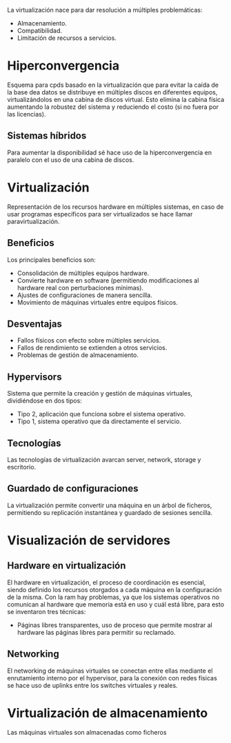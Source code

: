 La virtualización nace para dar resolución a múltiples problemáticas:
- Almacenamiento.
- Compatibilidad.
- Limitación de recursos a servicios.
# Hiperconvergencia
Esquema para cpds basado en la virtualización que para evitar la caída de la base dea datos se distribuye en múltiples discos en diferentes equipos, virtualizándolos en una cabina de discos virtual. Esto elimina la cabina física aumentando la robustez del sistema y reduciendo el costo (si no fuera por las licencias).
## Sistemas híbridos
Para aumentar la disponibilidad sé hace uso de la hiperconvergencia en paralelo con el uso de una cabina de discos.
# Virtualización
Representación de los recursos hardware en múltiples sistemas, en caso de usar programas específicos para ser virtualizados se hace llamar paravirtualización.
## Beneficios
Los principales beneficios son:
- Consolidación de múltiples equipos hardware.
- Convierte hardware en software (permitiendo modificaciones al hardware real con perturbaciones mínimas).
- Ajustes de configuraciones de manera sencilla.
- Movimiento de máquinas virtuales entre equipos físicos.
## Desventajas
- Fallos físicos con efecto sobre múltiples servicios.
- Fallos de rendimiento se extienden a otros servicios.
- Problemas de gestión de almacenamiento.
## Hypervisors
Sistema que permite la creación y gestión de máquinas virtuales, dividiéndose en dos tipos:
- Tipo 2, aplicación que funciona sobre el sistema operativo.
- Tipo 1, sistema operativo que da directamente el servicio.
## Tecnologías
Las tecnologías de virtualización avarcan server, network, storage y escritorio.
## Guardado de configuraciones
La virtualización permite convertir una máquina en un árbol de ficheros, permitiendo su replicación instantánea y guardado de sesiones sencilla.
# Visualización de servidores
## Hardware en virtualización
El hardware en virtualización, el proceso de coordinación es esencial, siendo definido los recursos otorgados a cada máquina en la configuración de la misma. Con la ram hay problemas, ya que los sistemas operativos no comunican al hardware que memoria está en uso y cuál está libre, para esto se inventaron tres técnicas:
- Páginas libres transparentes, uso de proceso que permite mostrar al hardware las páginas libres para permitir su reclamado.
## Networking
El networking de máquinas virtuales se conectan entre ellas mediante el enrutamiento interno por el hypervisor, para la conexión con redes físicas se hace uso de uplinks entre los switches virtuales y reales.
# Virtualización de almacenamiento
Las máquinas virtuales son almacenadas como ficheros